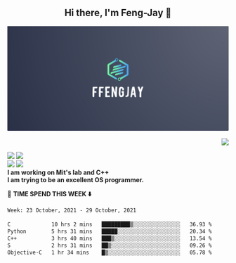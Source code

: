<h2 align="center"> Hi there, I'm Feng-Jay 👋 </h2>  

![](https://github.com/Feng-Jay/DataStruct/blob/master/Image/1.png)  

<img align="right" src="https://github-readme-stats.vercel.app/api?username=Feng-Jay&show_icons=true&icon_color=CE1D2D&text_color=718096&bg_color=ffffff&hide_title=true" />


&emsp;

![](https://visitor-badge.glitch.me/badge?page_id=Feng-Jay.readme)
![](https://img.shields.io/badge/Concentrate-Cpp-blue)  
![](https://img.shields.io/badge/Rust-primer-orange)
![](https://img.shields.io/badge/Target-OS-9cf)  
**I am working on Mit's lab and C++**  
**I am trying to be an excellent OS programmer.**  


📘 **TIME SPEND THIS WEEK ⬇️**
<!--START_SECTION:waka-->
```text
Week: 23 October, 2021 - 29 October, 2021

C             10 hrs 2 mins   █████████▒░░░░░░░░░░░░░░░   36.93 % 
Python        5 hrs 31 mins   █████░░░░░░░░░░░░░░░░░░░░   20.34 % 
C++           3 hrs 40 mins   ███▒░░░░░░░░░░░░░░░░░░░░░   13.54 % 
S             2 hrs 31 mins   ██▒░░░░░░░░░░░░░░░░░░░░░░   09.26 % 
Objective-C   1 hr 34 mins    █▒░░░░░░░░░░░░░░░░░░░░░░░   05.78 % 
```
<!--END_SECTION:waka-->
